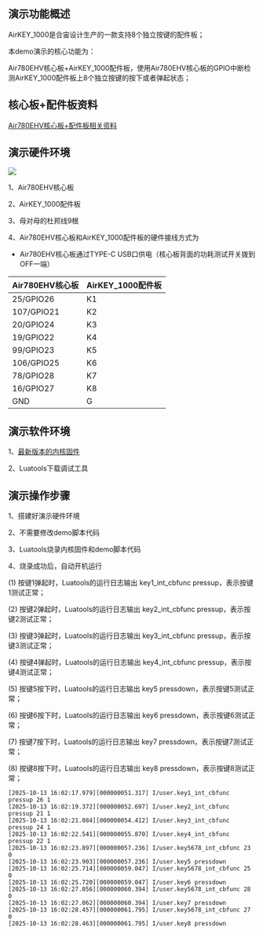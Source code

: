 
## 演示功能概述

AirKEY_1000是合宙设计生产的一款支持8个独立按键的配件板；

本demo演示的核心功能为：

Air780EHV核心板+AirKEY_1000配件板，使用Air780EHV核心板的GPIO中断检测AirKEY_1000配件板上8个独立按键的按下或者弹起状态；


## 核心板+配件板资料

[Air780EHV核心板+配件板相关资料](https://docs.openluat.com/air780ehv/product/shouce/)


## 演示硬件环境

![](https://docs.openluat.com/accessory/AirKEY_1000/image/Air780EHV_connection.jpg)

1、Air780EHV核心板

2、AirKEY_1000配件板

3、母对母的杜邦线9根

4、Air780EHV核心板和AirKEY_1000配件板的硬件接线方式为

- Air780EHV核心板通过TYPE-C USB口供电（核心板背面的功耗测试开关拨到OFF一端）

| Air780EHV核心板 |  AirKEY_1000配件板 |
| ------------ | ------------------ |
|    25/GPIO26    |         K1         |
|    107/GPIO21    |         K2         |
|    20/GPIO24    |         K3         |
|    19/GPIO22    |         K4         |
|    99/GPIO23    |         K5         |
|    106/GPIO25    |         K6         |
|    78/GPIO28    |         K7         |
|    16/GPIO27    |         K8         |
|     GND     |         G          |


## 演示软件环境

1、[最新版本的内核固件](https://docs.openluat.com/air8101/luatos/firmware/)

2、Luatools下载调试工具


## 演示操作步骤

1、搭建好演示硬件环境

2、不需要修改demo脚本代码

3、Luatools烧录内核固件和demo脚本代码

4、烧录成功后，自动开机运行

   (1) 按键1弹起时，Luatools的运行日志输出 key1_int_cbfunc pressup，表示按键1测试正常；

   (2) 按键2弹起时，Luatools的运行日志输出 key2_int_cbfunc pressup，表示按键2测试正常；

   (3) 按键3弹起时，Luatools的运行日志输出 key3_int_cbfunc pressup，表示按键3测试正常；

   (4) 按键4弹起时，Luatools的运行日志输出 key4_int_cbfunc pressup，表示按键4测试正常；

   (5) 按键5按下时，Luatools的运行日志输出 key5 pressdown，表示按键5测试正常；

   (6) 按键6按下时，Luatools的运行日志输出 key6 pressdown，表示按键6测试正常；

   (7) 按键7按下时，Luatools的运行日志输出 key7 pressdown，表示按键7测试正常；

   (8) 按键8按下时，Luatools的运行日志输出 key8 pressdown，表示按键8测试正常；

```
[2025-10-13 16:02:17.979][000000051.317] I/user.key1_int_cbfunc pressup 26 1
[2025-10-13 16:02:19.372][000000052.697] I/user.key2_int_cbfunc pressup 21 1
[2025-10-13 16:02:21.084][000000054.412] I/user.key3_int_cbfunc pressup 24 1
[2025-10-13 16:02:22.541][000000055.870] I/user.key4_int_cbfunc pressup 22 1
[2025-10-13 16:02:23.897][000000057.236] I/user.key5678_int_cbfunc 23 0
[2025-10-13 16:02:23.903][000000057.236] I/user.key5 pressdown
[2025-10-13 16:02:25.714][000000059.047] I/user.key5678_int_cbfunc 25 0
[2025-10-13 16:02:25.720][000000059.047] I/user.key6 pressdown
[2025-10-13 16:02:27.056][000000060.394] I/user.key5678_int_cbfunc 28 0
[2025-10-13 16:02:27.062][000000060.394] I/user.key7 pressdown
[2025-10-13 16:02:28.457][000000061.795] I/user.key5678_int_cbfunc 27 0
[2025-10-13 16:02:28.463][000000061.795] I/user.key8 pressdown

```

